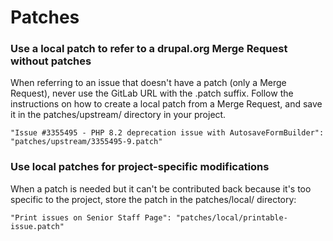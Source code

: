 # Patches

### Use a local patch to refer to a drupal.org Merge Request without patches

When referring to an issue that doesn't have a patch (only a Merge Request),
never use the GitLab URL with the .patch suffix. Follow the instructions on how
to create a local patch from a Merge Request, and save it in the
patches/upstream/ directory in your project.

```
"Issue #3355495 - PHP 8.2 deprecation issue with AutosaveFormBuilder":
"patches/upstream/3355495-9.patch"
```

### Use local patches for project-specific modifications

When a patch is needed but it can't be contributed back because it's too
specific to the project, store the patch in the patches/local/ directory:

```
"Print issues on Senior Staff Page": "patches/local/printable-issue.patch"
```
